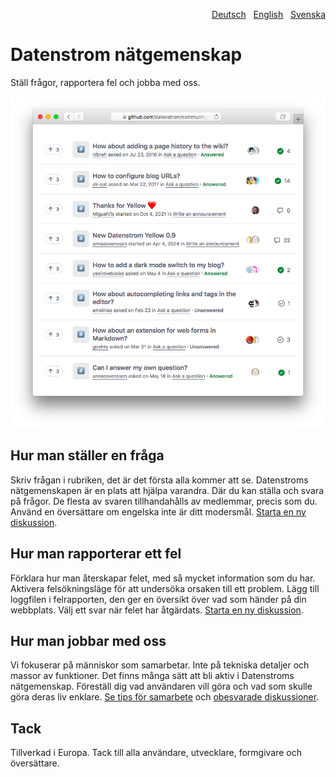 <p align="right"><a href="README-de.md">Deutsch</a> &nbsp; <a href="README.md">English</a> &nbsp; <a href="README-sv.md">Svenska</a></p>

# Datenstrom nätgemenskap

Ställ frågor, rapportera fel och jobba med oss.

<p align="center"><img src="SCREENSHOT.png" alt="Skärmdump"></p>

## Hur man ställer en fråga

Skriv frågan i rubriken, det är det första alla kommer att se. Datenstroms nätgemenskapen är en plats att hjälpa varandra. Där du kan ställa och svara på frågor. De flesta av svaren tillhandahålls av medlemmar, precis som du. Använd en översättare om engelska inte är ditt modersmål. [Starta en ny diskussion](https://github.com/datenstrom/community/discussions/categories/ask-a-question).

## Hur man rapporterar ett fel

Förklara hur man återskapar felet, med så mycket information som du har. Aktivera felsökningsläge för att undersöka orsaken till ett problem. Lägg till loggfilen i felrapporten, den ger en översikt över vad som händer på din webbplats. Välj ett svar när felet har åtgärdats. [Starta en ny diskussion](https://github.com/datenstrom/community/discussions/categories/report-a-bug).

## Hur man jobbar med oss

Vi fokuserar på människor som samarbetar. Inte på tekniska detaljer och massor av funktioner. Det finns många sätt att bli aktiv i Datenstroms nätgemenskap. Föreställ dig vad användaren vill göra och vad som skulle göra deras liv enklare. [Se tips för samarbete](https://github.com/datenstrom/community/discussions/760) och [obesvarade diskussioner](https://github.com/datenstrom/community/discussions?discussions_q=is%3Aunanswered+sort%3Adate_created).

## Tack

Tillverkad i Europa. Tack till alla användare, utvecklare, formgivare och översättare.
